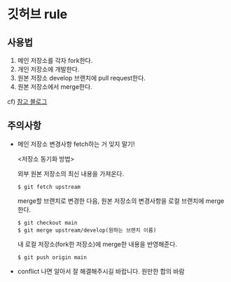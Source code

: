 # 깃허브 rule

## 사용법
1. 메인 저장소를 각자 fork한다.
2. 개인 저장소에 개발한다.
3. 원본 저장소 develop 브랜치에 pull request한다.
4. 원본 저장소에서 merge한다.

cf) [참고 블로그](https://velog.io/@jisubin12/Github-%EC%99%B8%EB%B6%80%EC%A0%80%EC%9E%A5%EC%86%8C-fork-pull-request-%EB%8F%99%EA%B8%B0%ED%99%94-%ED%95%98%EA%B8%B0)

## 주의사항
* 메인 저장소 변경사항 fetch하는 거 잊지 말기!
  
  <저장소 동기화 방법>

  외부 원본 저장소의 최신 내용을 가져온다.
  ```
  $ git fetch upstream
  ```

  merge할 브랜치로 변경한 다음, 원본 저장소의 변경사항을 로컬 브랜치에 merge 한다.
  ```
  $ git checkout main
  $ git merge upstream/develop(원하는 브랜치 이름)
  ```

  내 로컬 저장소(fork한 저장소)에 merge한 내용을 반영해준다.
  ```
  $ git push origin main
  ```


* conflict 나면 알아서 잘 해결해주시길 바랍니다. 원만한 합의 바람
